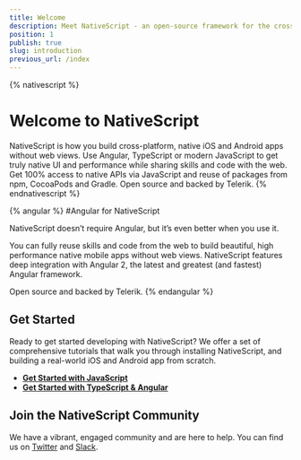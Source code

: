 ```yaml
---
title: Welcome
description: Meet NativeScript - an open-source framework for the cross-platform development of truly native apps.
position: 1
publish: true
slug: introduction
previous_url: /index
---
```


{% nativescript %}
# Welcome to NativeScript

NativeScript is how you build cross-platform, native iOS and Android apps without web views. Use Angular, TypeScript or modern JavaScript to get truly native UI and performance while sharing skills and code with the web. Get 100% access to native APIs via JavaScript and reuse of packages from npm, CocoaPods and Gradle. Open source and backed by Telerik.
{% endnativescript %}

{% angular %}
#Angular for NativeScript

NativeScript doesn’t require Angular, but it’s even better when you use it. 

You can fully reuse skills and code from the web to build beautiful, high performance native mobile apps without web views. NativeScript features deep integration with Angular 2, the latest and greatest (and fastest) Angular framework.

Open source and backed by Telerik.
{% endangular %}

## Get Started

Ready to get started developing with NativeScript? We offer a set of comprehensive tutorials that walk you through installing NativeScript, and building a real-world iOS and Android app from scratch.

- **[Get Started with JavaScript](http://docs.nativescript.org/tutorial/chapter-0)**
- **[Get Started with TypeScript & Angular](http://docs.nativescript.org/angular/tutorial/ng-chapter-0)**

## Join the NativeScript Community

We have a vibrant, engaged community and are here to help. You can find us on [Twitter](https://twitter.com/nativescript) and [Slack](http://developer.telerik.com/wp-login.php?action=slack-invitation).
